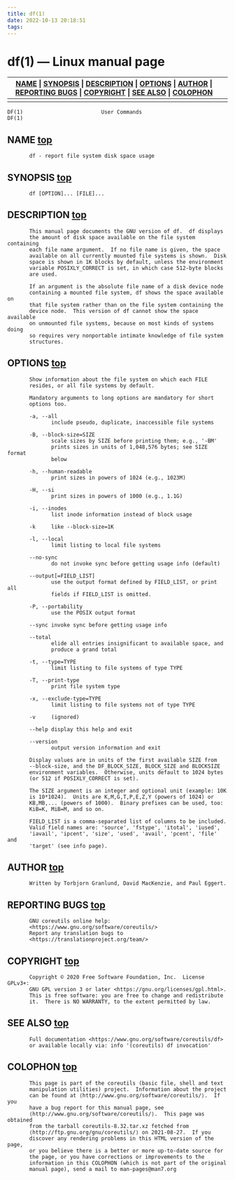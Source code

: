 ```yaml
---
title: df(1)
date: 2022-10-13 20:18:51
tags:
---
```


# df(1) — Linux manual page

| [NAME](https://man7.org/linux/man-pages/man1/df.1.html#NAME) \| [SYNOPSIS](https://man7.org/linux/man-pages/man1/df.1.html#SYNOPSIS) \| [DESCRIPTION](https://man7.org/linux/man-pages/man1/df.1.html#DESCRIPTION) \| [OPTIONS](https://man7.org/linux/man-pages/man1/df.1.html#OPTIONS) \| [AUTHOR](https://man7.org/linux/man-pages/man1/df.1.html#AUTHOR) \| [REPORTING BUGS](https://man7.org/linux/man-pages/man1/df.1.html#REPORTING_BUGS) \| [COPYRIGHT](https://man7.org/linux/man-pages/man1/df.1.html#COPYRIGHT) \| [SEE ALSO](https://man7.org/linux/man-pages/man1/df.1.html#SEE_ALSO) \| [COLOPHON](https://man7.org/linux/man-pages/man1/df.1.html#COLOPHON) |      |
| ------------------------------------------------------------ | ---- |
|                                                              |      |

```
DF(1)                         User Commands                        DF(1)
```

## NAME     [top](https://man7.org/linux/man-pages/man1/df.1.html#top_of_page)

```
       df - report file system disk space usage
```

## SYNOPSIS     [top](https://man7.org/linux/man-pages/man1/df.1.html#top_of_page)

```
       df [OPTION]... [FILE]...
```

## DESCRIPTION     [top](https://man7.org/linux/man-pages/man1/df.1.html#top_of_page)

```
       This manual page documents the GNU version of df.  df displays
       the amount of disk space available on the file system containing
       each file name argument.  If no file name is given, the space
       available on all currently mounted file systems is shown.  Disk
       space is shown in 1K blocks by default, unless the environment
       variable POSIXLY_CORRECT is set, in which case 512-byte blocks
       are used.

       If an argument is the absolute file name of a disk device node
       containing a mounted file system, df shows the space available on
       that file system rather than on the file system containing the
       device node.  This version of df cannot show the space available
       on unmounted file systems, because on most kinds of systems doing
       so requires very nonportable intimate knowledge of file system
       structures.
```

## OPTIONS     [top](https://man7.org/linux/man-pages/man1/df.1.html#top_of_page)

```
       Show information about the file system on which each FILE
       resides, or all file systems by default.

       Mandatory arguments to long options are mandatory for short
       options too.

       -a, --all
              include pseudo, duplicate, inaccessible file systems

       -B, --block-size=SIZE
              scale sizes by SIZE before printing them; e.g., '-BM'
              prints sizes in units of 1,048,576 bytes; see SIZE format
              below

       -h, --human-readable
              print sizes in powers of 1024 (e.g., 1023M)

       -H, --si
              print sizes in powers of 1000 (e.g., 1.1G)

       -i, --inodes
              list inode information instead of block usage

       -k     like --block-size=1K

       -l, --local
              limit listing to local file systems

       --no-sync
              do not invoke sync before getting usage info (default)

       --output[=FIELD_LIST]
              use the output format defined by FIELD_LIST, or print all
              fields if FIELD_LIST is omitted.

       -P, --portability
              use the POSIX output format

       --sync invoke sync before getting usage info

       --total
              elide all entries insignificant to available space, and
              produce a grand total

       -t, --type=TYPE
              limit listing to file systems of type TYPE

       -T, --print-type
              print file system type

       -x, --exclude-type=TYPE
              limit listing to file systems not of type TYPE

       -v     (ignored)

       --help display this help and exit

       --version
              output version information and exit

       Display values are in units of the first available SIZE from
       --block-size, and the DF_BLOCK_SIZE, BLOCK_SIZE and BLOCKSIZE
       environment variables.  Otherwise, units default to 1024 bytes
       (or 512 if POSIXLY_CORRECT is set).

       The SIZE argument is an integer and optional unit (example: 10K
       is 10*1024).  Units are K,M,G,T,P,E,Z,Y (powers of 1024) or
       KB,MB,... (powers of 1000).  Binary prefixes can be used, too:
       KiB=K, MiB=M, and so on.

       FIELD_LIST is a comma-separated list of columns to be included.
       Valid field names are: 'source', 'fstype', 'itotal', 'iused',
       'iavail', 'ipcent', 'size', 'used', 'avail', 'pcent', 'file' and
       'target' (see info page).
```

## AUTHOR     [top](https://man7.org/linux/man-pages/man1/df.1.html#top_of_page)

```
       Written by Torbjorn Granlund, David MacKenzie, and Paul Eggert.
```

## REPORTING BUGS     [top](https://man7.org/linux/man-pages/man1/df.1.html#top_of_page)

```
       GNU coreutils online help:
       <https://www.gnu.org/software/coreutils/>
       Report any translation bugs to
       <https://translationproject.org/team/>
```

## COPYRIGHT     [top](https://man7.org/linux/man-pages/man1/df.1.html#top_of_page)

```
       Copyright © 2020 Free Software Foundation, Inc.  License GPLv3+:
       GNU GPL version 3 or later <https://gnu.org/licenses/gpl.html>.
       This is free software: you are free to change and redistribute
       it.  There is NO WARRANTY, to the extent permitted by law.
```

## SEE ALSO     [top](https://man7.org/linux/man-pages/man1/df.1.html#top_of_page)

```
       Full documentation <https://www.gnu.org/software/coreutils/df>
       or available locally via: info '(coreutils) df invocation'
```

## COLOPHON     [top](https://man7.org/linux/man-pages/man1/df.1.html#top_of_page)

```
       This page is part of the coreutils (basic file, shell and text
       manipulation utilities) project.  Information about the project
       can be found at ⟨http://www.gnu.org/software/coreutils/⟩.  If you
       have a bug report for this manual page, see
       ⟨http://www.gnu.org/software/coreutils/⟩.  This page was obtained
       from the tarball coreutils-8.32.tar.xz fetched from
       ⟨http://ftp.gnu.org/gnu/coreutils/⟩ on 2021-08-27.  If you
       discover any rendering problems in this HTML version of the page,
       or you believe there is a better or more up-to-date source for
       the page, or you have corrections or improvements to the
       information in this COLOPHON (which is not part of the original
       manual page), send a mail to man-pages@man7.org
```
